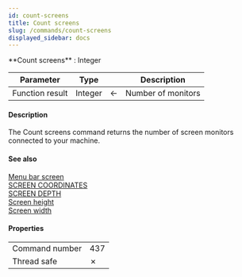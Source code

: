 ```yaml
---
id: count-screens
title: Count screens
slug: /commands/count-screens
displayed_sidebar: docs
---
```


<!--REF #_command_.Count screens.Syntax-->**Count screens**  : Integer<!-- END REF-->
<!--REF #_command_.Count screens.Params-->
| Parameter | Type |  | Description |
| --- | --- | --- | --- |
| Function result | Integer | &#8592; | Number of monitors |

<!-- END REF-->

#### Description 

<!--REF #_command_.Count screens.Summary-->The Count screens command returns the number of screen monitors connected to your machine.<!-- END REF-->

#### See also 

[Menu bar screen](menu-bar-screen.md)  
[SCREEN COORDINATES](screen-coordinates.md)  
[SCREEN DEPTH](screen-depth.md)  
[Screen height](screen-height.md)  
[Screen width](screen-width.md)  

#### Properties

|  |  |
| --- | --- |
| Command number | 437 |
| Thread safe | &cross; |


